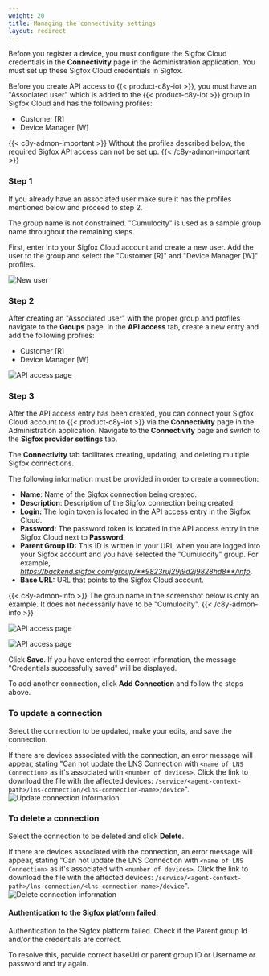 ```yaml
---
weight: 20
title: Managing the connectivity settings
layout: redirect
---
```



Before you register a device, you must configure the Sigfox Cloud credentials in the **Connectivity** page in the Administration application. You must set up these Sigfox Cloud credentials in Sigfox.

Before you create API access to {{< product-c8y-iot >}}, you must have an "Associated user" which is added to the {{< product-c8y-iot >}} group in Sigfox Cloud and has the following profiles:

- Customer [R]
- Device Manager [W]

{{< c8y-admon-important >}}
Without the profiles described below, the required Sigfox API access can not be set up.
{{< /c8y-admon-important >}}

### Step 1

If you already have an associated user make sure it has the profiles mentioned below and proceed to step 2.

The group name is not constrained. "Cumulocity" is used as a sample group name throughout the remaining steps.

First, enter into your Sigfox Cloud account and create a new user. Add the user to the group and select the "Customer [R]" and "Device Manager [W]" profiles.

![New user](/images/device-protocols/sigfox/sigfox-newuser.png)

### Step 2

After creating an "Associated user" with the proper group and profiles navigate to the **Groups** page. In the **API access** tab, create a new entry and add the following profiles:

- Customer [R]
- Device Manager [W]

![API access page](/images/device-protocols/sigfox/sigfox-api-access.png)

### Step 3

After the API access entry has been created, you can connect your Sigfox Cloud account to {{< product-c8y-iot >}} via the **Connectivity** page in the Administration application. Navigate to the **Connectivity** page and switch to the **Sigfox provider settings** tab.

The **Connectivity** tab facilitates creating, updating, and deleting multiple Sigfox connections.

The following information must be provided in order to create a connection:

- **Name**: Name of the Sigfox connection being created.
- **Description**: Description of the Sigfox connection being created.
- **Login:** The login token is located in the API access entry in the Sigfox Cloud.
- **Password:** The password token is located in the API access entry in the Sigfox Cloud next to **Password**.
- **Parent Group ID:** This ID is written in your URL when you are logged into your Sigfox account and you have selected the "Cumulocity" group. For example, *https://backend.sigfox.com/group/**9823ruj29j9d2j9828hd8**/info*.
- **Base URL:** URL that points to the Sigfox Cloud account.

{{< c8y-admon-info >}}
The group name in the screenshot below is only an example. It does not necessarily have to be "Cumulocity".
{{< /c8y-admon-info >}}

![API access page](/images/device-protocols/sigfox/sigfox-parentgroupid.png)

![API access page](/images/device-protocols/sigfox/sigfox-connectivity-update.png)

Click **Save**. If you have entered the correct information, the message "Credentials successfully saved" will be displayed.

To add another connection, click **Add Connection** and follow the steps above.

### To update a connection

Select the connection to be updated, make your edits, and save the connection.

If there are devices associated with the connection, an error message will appear, stating "Can not update the LNS Connection with `<name of LNS Connection>` as it's associated with `<number of devices>`. Click the link to download the file with the affected devices: `/service/<agent-context-path>/lns-connection/<lns-connection-name>/device`".
![Update connection information](/images/device-protocols/sigfox/sigfox-connectivity-update.png)

###  To delete a connection

Select the connection to be deleted and click **Delete**.

If there are devices associated with the connection, an error message will appear, stating "Can not update the LNS Connection with `<name of LNS Connection>` as it's associated with `<number of devices>`. Click the link to download the file with the affected devices: `/service/<agent-context-path>/lns-connection/<lns-connection-name>/device`".
![Delete connection information](/images/device-protocols/sigfox/sigfox-admin-settings-delete.png)

#### Authentication to the Sigfox platform failed.

Authentication to the Sigfox platform failed. Check if the Parent group Id and/or the credentials are correct.

To resolve this, provide correct baseUrl or parent group ID or Username or password and try again.

